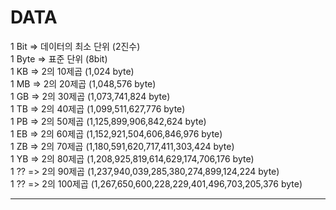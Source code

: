 # DATA
1 Bit => 데이터의 최소 단위 (2진수)
<br>1 Byte => 표준 단위 (8bit)
<br>1 KB => 2의 10제곱 (1,024 byte)
<br>1 MB => 2의 20제곱 (1,048,576 byte)
<br>1 GB => 2의 30제곱 (1,073,741,824 byte)
<br>1 TB => 2의 40제곱 (1,099,511,627,776 byte)
<br>1 PB => 2의 50제곱 (1,125,899,906,842,624 byte)
<br>1 EB => 2의 60제곱 (1,152,921,504,606,846,976 byte)
<br>1 ZB => 2의 70제곱 (1,180,591,620,717,411,303,424 byte)
<br>1 YB => 2의 80제곱 (1,208,925,819,614,629,174,706,176 byte)
<br>1 ?? => 2의 90제곱 (1,237,940,039,285,380,274,899,124,224 byte)
<br>1 ?? => 2의 100제곱 (1,267,650,600,228,229,401,496,703,205,376 byte)
<br><hr>
